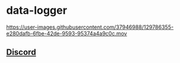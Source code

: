 # data-logger
https://user-images.githubusercontent.com/37946988/129786355-e280dafb-6fbe-42de-9593-95374a4a9c0c.mov
## [Discord](https://discord.gg/qMnmja6dG4)
